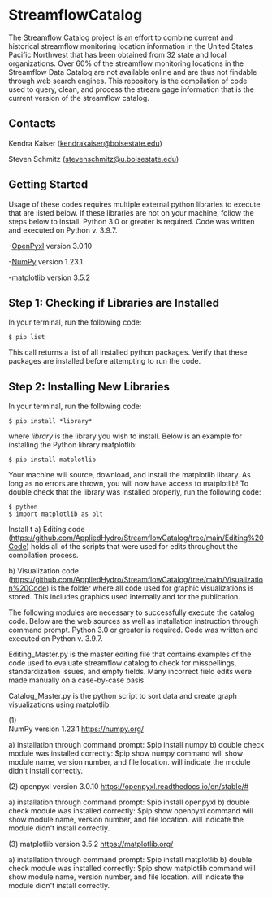 # StreamflowCatalog

The [Streamflow Catalog](https://www.mdpi.com/2073-4441/15/4/679) project is an effort to combine current and historical streamflow monitoring location information in the United States Pacific Northwest that has been obtained from 32 state and local organizations. Over 60% of the streamflow monitoring locations in the Streamflow Data Catalog are not available online and are thus not findable through web search engines. This repository is the compilation of code used to query, clean, and process the stream gage information that is the current version of the streamflow catalog. 

## Contacts

Kendra Kaiser (kendrakaiser@boisestate.edu)

Steven Schmitz (stevenschmitz@u.boisestate.edu)


## Getting Started

Usage of these codes requires multiple external python libraries to execute that are listed below. If these libraries are not on your machine,
follow the steps below to install. Python 3.0 or greater is required. Code was written and executed on Python v. 3.9.7.

-[OpenPyxl](https://openpyxl.readthedocs.io/en/stable/#) version 3.0.10

-[NumPy](https://numpy.org/) version 1.23.1

-[matplotlib](https://matplotlib.org/) version 3.5.2

## Step 1: Checking if Libraries are Installed

In your terminal, run the following code:

```
$ pip list
```

This call returns a list of all installed python packages. Verify that these packages are installed before attempting to run the code.

## Step 2: Installing New Libraries

In your terminal, run the following code:

```
$ pip install *library*
```

where *library* is the library you wish to install. Below is an example for installing the Python library matplotlib:

```
$ pip install matplotlib
```

Your machine will source, download, and install the matplotlib library. As long as no errors are thrown, you will now have access to matplotlib!
To double check that the library was installed properly, run the following code:

```
$ python
$ import matplotlib as plt
```





Install t
a) Editing code (https://github.com/AppliedHydro/StreamflowCatalog/tree/main/Editing%20Code) holds all of the scripts that were used for edits throughout the compilation process.

b) Visualization code (https://github.com/AppliedHydro/StreamflowCatalog/tree/main/Visualization%20Code) is the folder where all code used for graphic visualizations is stored. This includes graphics used internally and for the publication.


The following modules are necessary to successfully execute the catalog code. Below are the web sources
as well as installation instruction through command prompt. Python 3.0 or greater is required. Code was
written and executed on Python v. 3.9.7.

Editing_Master.py is the master editing file that contains examples of the code used to evaluate streamflow
catalog to check for misspellings, standardization issues, and empty fields. Many incorrect field edits were 
made manually on a case-by-case basis.

Catalog_Master.py is the python script to sort data and create graph visualizations using matplotlib.


(1) 	
NumPy
version 1.23.1
https://numpy.org/

a) installation through command prompt:
	$pip install numpy
b) double check module was installed correctly:
	$pip show numpy
<show> command will show module name, version number, and file location. <package not found> will indicate
the module didn't install correctly.

(2)
openpyxl 
version 3.0.10
https://openpyxl.readthedocs.io/en/stable/#

a) installation through command prompt:
	$pip install openpyxl
b) double check module was installed correctly:
	$pip show openpyxl
<show> command will show module name, version number, and file location. <package not found> will indicate
the module didn't install correctly.

(3)
matplotlib
version 3.5.2
https://matplotlib.org/

a) installation through command prompt:
	$pip install matplotlib
b) double check module was installed correctly:
	$pip show matplotlib
<show> command will show module name, version number, and file location. <package not found> will indicate
the module didn't install correctly.
